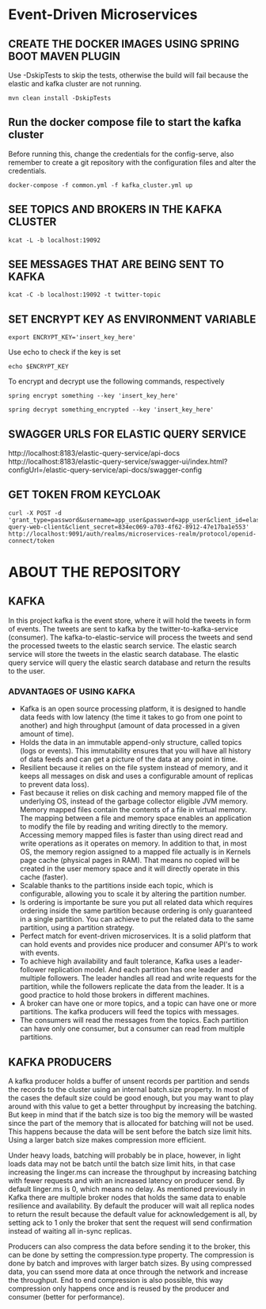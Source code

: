 # Event-Driven Microservices

## CREATE THE DOCKER IMAGES USING SPRING BOOT MAVEN PLUGIN
Use -DskipTests to skip the tests, otherwise the build will fail because the elastic and kafka cluster are not running.
```shell
mvn clean install -DskipTests
```

## Run the docker compose file to start the kafka cluster
Before running this,
change the credentials for the config-serve, also remember
to create a git repository with the configuration files and alter the credentials.
```shell
docker-compose -f common.yml -f kafka_cluster.yml up
```

## SEE TOPICS AND BROKERS IN THE KAFKA CLUSTER
```shell
kcat -L -b localhost:19092
```

## SEE MESSAGES THAT ARE BEING SENT TO KAFKA
```shell
kcat -C -b localhost:19092 -t twitter-topic
```

## SET ENCRYPT KEY AS ENVIRONMENT VARIABLE
```shell
export ENCRYPT_KEY='insert_key_here'
```
Use echo to check if the key is set
```shell
echo $ENCRYPT_KEY    
```
To encrypt and decrypt use the following commands, respectively
```shell
spring encrypt something --key 'insert_key_here'
``` 
```shell
spring decrypt something_encrypted --key 'insert_key_here'
``` 

## SWAGGER URLS FOR ELASTIC QUERY SERVICE
http://localhost:8183/elastic-query-service/api-docs
http://localhost:8183/elastic-query-service/swagger-ui/index.html?configUrl=/elastic-query-service/api-docs/swagger-config

## GET TOKEN FROM KEYCLOAK
```shell
curl -X POST -d 'grant_type=password&username=app_user&password=app_user&client_id=elastic-query-web-client&client_secret=834ec069-a703-4f62-8912-47e17ba1e553' http://localhost:9091/auth/realms/microservices-realm/protocol/openid-connect/token
```

# ABOUT THE REPOSITORY

## KAFKA

In this project kafka is the event store, where it will hold the tweets in form of events. 
The tweets are sent to kafka by the twitter-to-kafka-service (consumer). 
The kafka-to-elastic-service will process the tweets and send the processed tweets to the elastic search service. 
The elastic search service will store the tweets in the elastic search database. 
The elastic query service will query the elastic search database and return the results to the user.

### ADVANTAGES OF USING KAFKA

- Kafka is an open source processing platform, it is designed to handle data feeds with low latency 
(the time it takes to go from one point to another) and high throughput
  (amount of data processed in a given amount of time).
- Holds the data in an immutable append-only structure, called topics (logs or events). This immutability 
ensures that you will have all history of data feeds and can get a picture of the data at any point in time.
- Resilient because it relies on the file system instead of memory, and it keeps all messages on disk and uses a configurable amount of replicas 
to prevent data loss).
- Fast because it relies on disk caching and memory mapped file of the underlying OS, instead of the garbage collector 
eligible JVM memory. Memory mapped files contain the contents of a file in virtual memory. 
The mapping between a file and memory space enables an application to modify the file by reading and writing directly 
to the memory. Accessing memory mapped files is faster than using direct read and write operations as it operates on memory.
In addition to that, in most OS, the memory region assigned to a mapped file actually is in Kernels page cache (physical pages in RAM).
That means no copied will be created in the user memory space and it will directly operate in this cache (faster).
- Scalable thanks to the partitions inside each topic, which is configurable, allowing you to scale it by altering the partition number.
- Is ordering is importante be sure you put all related data which requires ordering inside the same partition because 
ordering is only guaranteed in a single partition. You can achieve to put the related data to the same partition, using a partition strategy.
- Perfect match for event-driven microservices. It is a solid platform that can hold events and provides nice producer and consumer API's to work with events.
- To achieve high availability and fault tolerance, Kafka uses a leader-follower replication model. And each partition has one leader and multiple followers. 
The leader handles all read and write requests for the partition, while the followers replicate the data from the leader. 
It is a good practice to hold those brokers in different machines.
- A broker can have one or more topics, and a topic can have one or more partitions. The kafka producers will feed the topics with messages.
- The consumers will read the messages from the topics. Each partition can have only one consumer, but a consumer can read from multiple partitions.

## KAFKA PRODUCERS

A kafka producer holds a buffer of unsent records per partition and sends the records to the cluster using an internal batch.size property. In most
of the cases the default size could be good enough, but you may want to play around with this value to get a better throughput by increasing the batching.
But keep in mind that if the batch size is too big the memory will be wasted since the part of the memory that is allocated for batching will not be used.
This happens because the data will be sent before the batch size limit hits. Using a larger batch size makes compression more efficient.


Under heavy loads, batching will probably be in place, however, in light loads data may not be batch until the batch size limit hits, in that case increasing the linger.ms
can increase the throughput by increasing batching with fewer requests and with an increased latency on producer send. By default linger.ms is 0, which means no delay.
As mentioned previously in Kafka there are multiple broker nodes that holds the same data to enable resilience and availability. 
By default the producer will wait all replica nodes to return the result because the default value for acknowledgement is all, 
by setting ack to 1 only the broker that sent the request will send confirmation instead of waiting all in-sync replicas.


Producers can also compress the data before sending it to the broker, this can be done by setting the compression.type property.
The compression is done by batch and improves with larger batch sizes. By using compressed data, you can ssend more data 
at once through the network and increase the throughput. End to end compression is also possible, this way compression only happens once 
and is reused by the producer and consumer (better for performance).























